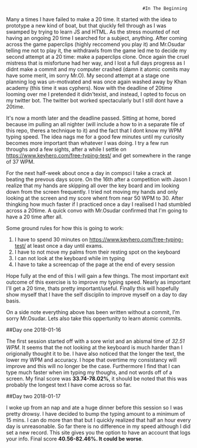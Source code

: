                                                         #In The Beginning
Many a times I have failed to make a 20 time. It started with the idea to prototype a new kind of boat, but that qiuckly fell through as I 
was swamped by trying to learn JS and HTML. As the stress mounted of not having an ongoing 20 time I searched for a subject, anything. 
After coming across the game paperclips (highly reccomend you play it) and Mr.Osudar telling me not to play it, the withdrawls from the game
led me to decide my second attempt at a 20 time: make a paperclips clone. Once again the cruel mistress that is misfortune had her way, and
I lost a full days progress as I didnt make a commit and my computer crashed (damn it atomic comits may have some merit, im sorry Mr.O).
My second attempt at a stage one planning log was un-motivated and was once again washed away by Khan academy (this time it was cyphers).
Now with the deadline of 20time looming over me I pretended it didn'texist, and instead, I opted to focus on my twitter bot. The twitter 
bot worked spectacularly but I still dont have a 20time.

It's now a month later and the deadline passed. Sitting at home, bored because im pulling an all nighter (will include a how to in a separate file
of this repo, theres a technique to it) and the fact that I dont know my WPM typing speed. The idea nags me for a good few minutes until my
curiosity becomes more important than whatever I was doing. I try a few run throughs and a few sights, after a while I settle on
https://www.keyhero.com/free-typing-test/ and get somewhere in the range of 37 WPM.

For the next half-week about once a day in compsci I take a crack at beating the prevous days score. On the 16th after a competition with
Jason I realize that my hands are skipping all over the key board and im looking down from the screen frequently. I tried not moving my 
hands and only looking at the screen and my score whent from near 50 WPM to 30. After thingking how much faster if I practiced once a day I
realised I had stumbled across a 20time. A quick convo with Mr.Osudar confirmed that I'm going to have a 20 time after all. 

Some ground rules for how this is going to work:
1. I have to spend 30 minutes on https://www.keyhero.com/free-typing-test/ at least once a day until exams.
2. I have to not move my palms from their resting spot on the keyboard
3. I can not look at the keyboard while im typing
4. I have to take a screencap of the page at the end of every session

Hope fully at the end of this I will gain a few things. The most important exit outcome of this exercise is to improve my typing speed. 
Nearly as important I'll get a 20 time, thats pretty important/useful. Finally this will hopefully show myself that I have the self disciplin
to improve myself on a day to day basis.

On a side note everything above has been written without a commit, I'm sorry Mr.Osudar. Lets also take this oppertunity to learn atomic commits.


##Day one 2018-01-16

The first session started off with a sore wrist and an abismal time of *32.51 WPM*. It seems that the not looking at the keyboard is much harder
than I origionally thought it to be. I have also noticed that the longer the text, the lower my WPM and accuracy. I hope that overtime my
consistancy will improve and this will no longer be the case. Furthermore I find that I can type much faster when im typing my thoughs, and
not words off of a screen. My final score was **33.74-78.02%**, it should be noted that this was probably the longest text I have come across so
far.

##Day two 2018-01-17
 
I woke up from an nap and ate a huge dinner before this session so I was pretty drowsy. I have decided to bump the typing amount to a minimum
of 15 mins. I can do more than that but I quickly realized that half an hour every day is unreasonable. So far there is no difference 
in my speed although I did set a new record. This site gives you the option to have an account that logs your info. Final score
**40.56-82.46%. It could be worse**.
